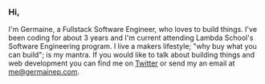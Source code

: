 ### Hi,

I'm Germaine, a Fullstack Software Engineer, who loves to build things.
I've been coding for about 3 years and I'm current attending Lambda School's Software Engineering program.
I live a makers lifestyle; "why buy what you can build"; is my mantra.
If you would like to talk about building things and web development you can find me on [Twitter](https://twitter.com/G_as_in_Genius)
or send my an email at me@germainep.com.

<!--
**germainep/germainep** is a ✨ _special_ ✨ repository because its `README.md` (this file) appears on your GitHub profile.

Here are some ideas to get you started:

- 🔭 I’m currently working on ...
- 🌱 I’m currently learning ...
- 👯 I’m looking to collaborate on ...
- 🤔 I’m looking for help with ...
- 💬 Ask me about ...
- 📫 How to reach me: ...
- 😄 Pronouns: ...
- ⚡ Fun fact: ...
-->
